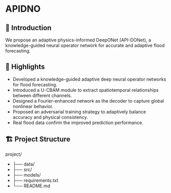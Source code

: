 # APIDNO

## 📖 Introduction
We propose an adaptive physics-informed DeepONet (API-DONet), a knowledge-guided neural operator network for accurate and adaptive flood forecasting.

## 🧠 Highlights
- Developed a knowledge-guided adaptive deep neural operator networks for flood forecasting.
- Introduced a U-CBAM module to extract spatiotemporal relationships between different channels.
- Designed a Fourier-enhanced network as the decoder to capture global nonlinear behavior.
- Proposed an adversarial training strategy to adaptively balance accuracy and physical consistency.
- Real flood data confirm the improved prediction performance.

## 🏗️ Project Structure
project/
- ├── data/ 
- ├── src/ 
- ├── models/ 
- ├── requirements.txt 
- └── README.md 
